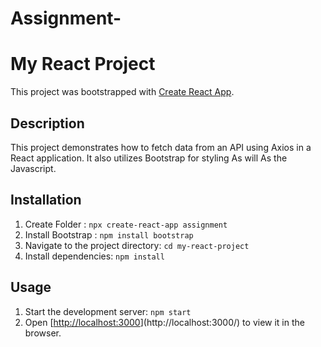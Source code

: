 # Assignment-
# My React Project

This project was bootstrapped with [Create React App](https://github.com/surajbaride/Assignment-/tree/main).

## Description

This project demonstrates how to fetch data from an API using Axios in a React application. It also utilizes Bootstrap for styling As will As the Javascript.

## Installation

1. Create Folder : `npx create-react-app assignment`
2. Install Bootstrap : `npm install bootstrap`
3. Navigate to the project directory: `cd my-react-project`
4. Install dependencies: `npm install`

## Usage

1. Start the development server: `npm start`
2. Open [[http://localhost:3000](http://localhost:3000/)](http://localhost:3000/) to view it in the browser.


 
